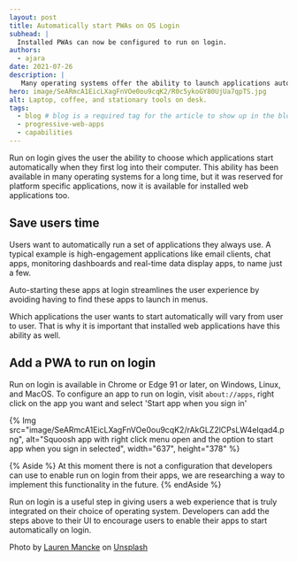 ```yaml
---
layout: post
title: Automatically start PWAs on OS Login
subhead: |
  Installed PWAs can now be configured to run on login.
authors:
  - ajara
date: 2021-07-26
description: |
   Many operating systems offer the ability to launch applications automatically when the user logs in. This ability is now available for installed web applications.
hero: image/SeARmcA1EicLXagFnVOe0ou9cqK2/R0c5ykoGY80UjUa7qpTS.jpg
alt: Laptop, coffee, and stationary tools on desk.
tags:
  - blog # blog is a required tag for the article to show up in the blog.
  - progressive-web-apps
  - capabilities
---
```

Run on login gives the user the ability to choose which applications start
automatically when they first log into their computer. This ability has been
available in many operating systems for a long time, but it was reserved for
platform specific applications, now it is available for installed web applications too.

## Save users time

Users want to automatically run a set of applications they always use. A
typical example is high-engagement applications like email clients, chat apps,
monitoring dashboards and real-time data display apps, to name just a few.

Auto-starting these apps at login streamlines the user experience by avoiding
having to find these apps to launch in menus.

Which applications the user wants to start automatically will vary from user
to user. That is why it is important that installed web applications have this
ability as well.

## Add a PWA to run on login

Run on login is available in Chrome or Edge 91 or later, on Windows, Linux,
and MacOS. To configure an app to run on login, visit `about://apps`, right
click on the app you want and select 'Start app when you sign in'

{% Img src="image/SeARmcA1EicLXagFnVOe0ou9cqK2/rAkGLZ2lCPsLW4eIqad4.png",
alt="Squoosh app with right click menu open and the option to start app when
you sign in selected", width="637", height="378" %}

{% Aside %}
At this moment there is not a configuration that developers can use to enable
run on login from their apps, we are researching a way to implement this
functionality in the future.
{% endAside %}

Run on login is a useful step in giving users a web experience that is truly
integrated on their choice of operating system. Developers can add the steps
above to their UI to encourage users to enable their apps to start
automatically on login.

Photo by [Lauren Mancke](https://unsplash.com/@laurenmancke) on
[Unsplash](https://unsplash.com/)
